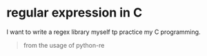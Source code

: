 # regular expression in C

I want to write a regex library myself tp practice my C programming.

> from the usage of python-re

